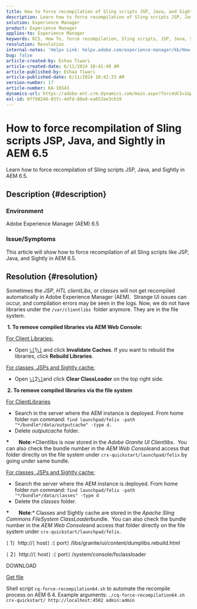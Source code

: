 ```yaml
---
title: How to force recompilation of Sling scripts JSP, Java, and Sightly in AEM 6.5
description: Learn how to force recompilation of Sling scripts JSP, Java, and Sightly in AEM 6.5.
solution: Experience Manager
product: Experience Manager
applies-to: Experience Manager
keywords: KCS, How To, force recompilation, Sling scripts, JSP, Java, Sightly, AEM 6.5, Adobe Experience Manager 6.5, Classes
resolution: Resolution
internal-notes: 'Helpx Link: helpx.adobe.com/experience-manager/kb/How-to-force-a-recompilation-of-all-Sling-scripts-jsps-java-sightly-on-AEM-6-4.html'
bug: false
article-created-by: Eshaa Tiwari
article-created-date: 6/11/2024 10:41:40 AM
article-published-by: Eshaa Tiwari
article-published-date: 6/11/2024 10:42:33 AM
version-number: 17
article-number: KA-16543
dynamics-url: https://adobe-ent.crm.dynamics.com/main.aspx?forceUCI=1&pagetype=entityrecord&etn=knowledgearticle&id=e594a028-df27-ef11-840a-6045bd029b18
exl-id: 6ff98246-03fc-4dfd-80a9-ea652ee3c619
---
```

# How to force recompilation of Sling scripts JSP, Java, and Sightly in AEM 6.5


Learn how to force recompilation of Sling scripts JSP, Java, and Sightly in AEM 6.5.

## Description {#description}


### <b>Environment</b>

Adobe Experience Manager (AEM) 6.5

### <b>Issue/Symptoms</b>

This article will show how to force recompilation of all Sling scripts like JSP, Java, and Sightly in AEM 6.5.


## Resolution {#resolution}


Sometimes the *JSP*, *HTL clientLibs*, or *classes* will not get recompiled automatically in Adobe Experience Manager (AEM).  Strange UI issues can occur, and compilation errors may be seen in the logs. Now, we do not have libraries under the `/var/clientlibs `folder anymore. They are in the file system.

<b> 1. To remove compiled libraries via AEM Web Console:</b>

<u>For Client Libraries:</u>

- Open [`\[`](https://libs/granite/ui/content/dumplibs.rebuild.html)1[`\]`](https://libs/granite/ui/content/dumplibs.rebuild.html) and click <b>Invalidate Caches</b>. If you want to rebuild the libraries, click <b>Rebuild Libraries</b>.


<u>For classes, JSPs and Sightly cache:</u>

- Open [`\[`](https://<host>:<port>/system/console/fsclassloader)2[`\]`](https://<host>:<port>/system/console/fsclassloader)and click <b>Clear ClassLoader</b> on the top right side.


<b> 2. To remove compiled libraries via the file system</b>

<u>For ClientLibraries</u>

- Search in the server where the AEM instance is deployed. From home folder run command: `find launchpad/felix -path "*/bundle*/data/outputcache" -type d.`
- Delete *outputcache* folder.


<b>*        Note</b>:*Clientlibs is now stored in the *Adobe Granite UI Clientlibs*.  You can also check the bundle number in the *AEM Web Console*and access that folder directly on the file system under `crx-quickstart/launchpad/felix` by going under same bundle.

<u>For classes, JSPs and Sightly cache:</u>

- Search the server where the AEM instance is deployed. From home folder run command: `find launchpad/felix -path "*/bundle*/data/classes" -type d`
- Delete the *classes* folder.


<b>*        Note</b>:* Classes and Sightly cache are stored in the *Apache Sling Commons FileSystem ClassLoader*bundle.  You can also check the bundle number in the *AEM Web Console*and access that folder directly on the file system under `crx-quickstart/launchpad/felix`.

`[` 1`]`  http://`[` host`]` :`[` port`]` /libs/granite/ui/content/dumplibs.rebuild.html

`[` 2`]`  http://`[` host`]` :`[` port`]` /system/console/fsclassloader



DOWNLOAD

[Get file](https://helpx.adobe.com/content/dam/help/en/experience-manager/kb/How-to-force-a-recompilation-of-all-Sling-scripts-jsps-java-sightly-on-AEM-6-4/_jcr_content/main-pars/download_section/download-1/cq-force-recompilation64.zip "cq-force-recompilation64.zip")

Shell script `cq-force-recompilation64.sh` to automate the recompile process on AEM 6.4. Example arguments: `./cq-force-recompilation64.sh crx-quickstart/ http://localhost:4502 admin:admin`
